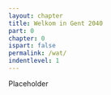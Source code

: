 ```yaml
---
layout: chapter
title: Welkom in Gent 2040
part: 0
chapter: 0
ispart: false
permalink: /wat/
indentlevel: 1
---
```


Placeholder